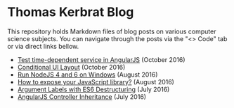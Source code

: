# Thomas Kerbrat Blog

This repository holds Markdown files of blog posts on various computer science subjects.
You can navigate through the posts via the "<> Code" tab or via direct links bellow.

- [Test time-dependent service in AngularJS](2016/10/test_time_dependent_service_angularjs.md) (October 2016)
- [Conditional UI Layout](2016/10/conditional_ui_layout_angularjs.md) (October 2016)
- [Run NodeJS 4 and 6 on Windows](2016/08/run_nodejs_4_6_windows.md) (August 2016)
- [How to expose your JavaScript library?](2016/08/how_to_expose_your_javascript_library.md) (August 2016)
- [Argument Labels with ES6 Destructuring](2016/07/argument_labels_with_es6_destructuring.markdown) (July 2016)
- [AngularJS Controller Inheritance](2016/07/angularjs_controller_inheritance.md) (July 2016)
